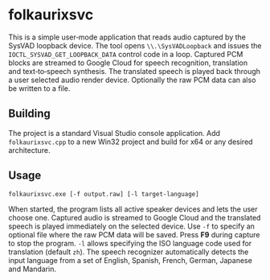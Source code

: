 # folkaurixsvc

This is a simple user‑mode application that reads audio captured by the
SysVAD loopback device.  The tool opens `\\.\SysVADLoopback` and issues
the `IOCTL_SYSVAD_GET_LOOPBACK_DATA` control code in a loop.  Captured
PCM blocks are streamed to Google Cloud for speech recognition,
translation and text‑to‑speech synthesis.  The translated speech is
played back through a user selected audio render device.  Optionally the
raw PCM data can also be written to a file.

## Building
The project is a standard Visual Studio console application.  Add
`folkaurixsvc.cpp` to a new Win32 project and build for x64 or any
desired architecture.

## Usage
```
folkaurixsvc.exe [-f output.raw] [-l target-language]
```
When started, the program lists all active speaker devices and lets the
user choose one. Captured audio is streamed to Google Cloud and the
translated speech is played immediately on the selected device. Use
`-f` to specify an optional file where the raw PCM data will be saved.
Press **F9** during capture to stop the program. `-l` allows specifying
the ISO language code used for translation (default `zh`). The speech
recognizer automatically detects the input language from a set of
English, Spanish, French, German, Japanese and Mandarin.
